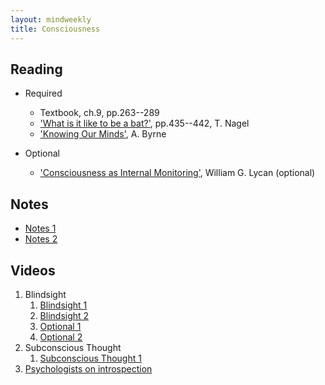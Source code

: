 ```yaml
---
layout: mindweekly
title: Consciousness
---
```


## Reading

+ Required
 
 	+ Textbook, ch.9, pp.263--289
 	+ ['What is it like to be a bat?'](Nagel.pdf), pp.435--442, T. Nagel
 	+ ['Knowing Our Minds'](Byrne.pdf), A. Byrne
  
+ Optional
	+ ['Consciousness as Internal Monitoring'](Internal.pdf), William G. Lycan (optional)


## Notes
+ [Notes 1](notes)
+ [Notes 2](/self/consciousness2/notes)




## Videos

1. Blindsight
	1. [Blindsight 1](https://www.youtube.com/watch?v=R4SYxTecL8E)
	2. [Blindsight 2](https://www.youtube.com/watch?v=GwGmWqX0MnM)
	3. [Optional 1](https://www.youtube.com/watch?v=ny5qMKTcURE)
	4. [Optional 2](http://www.bbc.com/future/story/20150925-blindsight-the-strangest-form-of-consciousness)
2. Subconscious Thought
	1. [Subconscious Thought 1](https://www.youtube.com/watch?v=SomZ6aViWGY)
3. [Psychologists on introspection](http://study.com/academy/lesson/introspection-and-self-awareness-theory-in-psychology-definition-examples.html)



